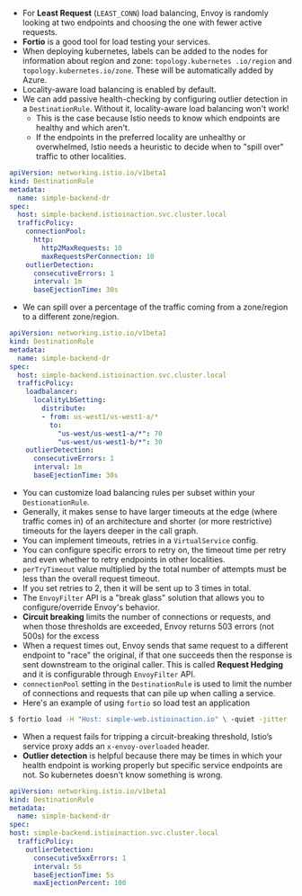 - For **Least Request** (`LEAST_CONN`) load balancing, Envoy is randomly looking at two endpoints and choosing the one with fewer active requests.
- **Fortio** is a good tool for load testing your services.
- When deploying kubernetes, labels can be added to the nodes for information about region and zone: `topology.kubernetes .io/region` and `topology.kubernetes.io/zone`. These will be automatically added by Azure.
- Locality-aware load balancing is enabled by default.
- We can add passive health-checking by configuring outlier detection in a `DestinationRule`. Without it, locality-aware load balancing won't work! 
	- This is the case because Istio needs to know which endpoints are healthy and which aren't. 
	- If the endpoints in the preferred locality are unhealthy or overwhelmed, Istio needs a heuristic to decide when to "spill over" traffic to other localities.

```yaml
apiVersion: networking.istio.io/v1beta1
kind: DestinationRule
metadata:
  name: simple-backend-dr
spec:
  host: simple-backend.istioinaction.svc.cluster.local 
  trafficPolicy:
    connectionPool:
      http:
        http2MaxRequests: 10
        maxRequestsPerConnection: 10
    outlierDetection:
      consecutiveErrors: 1
      interval: 1m
      baseEjectionTime: 30s
```

- We can spill over a percentage of the traffic coming from a zone/region to a different zone/region.

```yaml
apiVersion: networking.istio.io/v1beta1
kind: DestinationRule
metadata:
  name: simple-backend-dr
spec:
  host: simple-backend.istioinaction.svc.cluster.local 
  trafficPolicy:
    loadbalancer:
      localityLbSetting:
        distribute:
        - from: us-west1/us-west1-a/*
          to:
            "us-west/us-west1-a/*": 70
            "us-west/us-west1-b/*": 30
    outlierDetection:
      consecutiveErrors: 1
      interval: 1m
      baseEjectionTime: 30s
```

- You can customize load balancing rules per subset within your `DestionationRule`.
- Generally, it makes sense to have larger timeouts at the edge (where traffic comes in) of an architecture and shorter (or more restrictive) timeouts for the layers deeper in the call graph.
- You can implement timeouts, retries in a `VirtualService` config.
- You can configure specific errors to retry on, the timeout time per retry and even whether to retry endpoints in other localities.
- `perTryTimeout` value multiplied by the total number of attempts must be less than the overall request timeout.
- If you set retries to 2, then it will be sent up to 3 times in total.
- The `EnvoyFilter` API is a "break glass" solution that allows you to configure/override Envoy's behavior.
- **Circuit breaking** limits the number of connections or requests, and when those thresholds are exceeded, Envoy returns 503 errors (not 500s) for the excess
- When a request times out, Envoy sends that same request to a different endpoint to "race" the original, if that one succeeds then the response is sent downstream to the original caller. This is called **Request Hedging** and it is configurable through `EnvoyFilter` API.
- `connectionPool` setting in the `DestinationRule` is used to limit the number of connections and requests that can pile up when calling a service.
- Here's an example of using `fortio` so load test an application

```bash
$ fortio load -H "Host: simple-web.istioinaction.io" \ -quiet -jitter -t 30s -c 2 -qps 2 http://localhost/
```

- When a request fails for tripping a circuit-breaking threshold, Istio’s service proxy adds an `x-envoy-overloaded` header. 
- **Outlier detection** is helpful because there may be times in which your health endpoint is working properly but specific service endpoints are not. So kubernetes doesn't know something is wrong.

```yaml
apiVersion: networking.istio.io/v1beta1
kind: DestinationRule
metadata:
  name: simple-backend-dr
spec:
host: simple-backend.istioinaction.svc.cluster.local 
  trafficPolicy:
    outlierDetection:
      consecutive5xxErrors: 1
      interval: 5s
      baseEjectionTime: 5s
      maxEjectionPercent: 100
```
